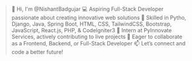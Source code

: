 >👋 Hi, I'm @NishantBadgujar
>💻 Aspiring Full-Stack Developer passionate about creating innovative web solutions
>🔧 Skilled in Pytho, Django, Java, Spring Boot, HTML, CSS, TailwindCSS, Bootstrap, JavaScript, React.js, PHP, & CodeIgniter3
>🚀 Intern at PyInnovate Services, actively contributing to live projects
>🤝 Eager to collaborate as a Frontend, Backend, or Full-Stack Developer
>📫 Let’s connect and code a better future!

<!---
NishantBadgujar/NishantBadgujar is a ✨ special ✨ repository because its `README.md` (this file) appears on your GitHub profile.
You can click the Preview link to take a look at your changes.
--->

